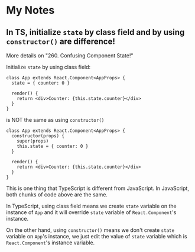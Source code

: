 # My Notes

## In TS, initialize `state` by class field and by using `constructor()` are difference!

More details on "260. Confusing Component State!"

Initialize `state` by using class field:

```tsx
class App extends React.Component<AppProps> {
  state = { counter: 0 }

  render() {
    return <div>Counter: {this.state.counter}</div>
  }
}
```

is NOT the same as using `constructor()`

```tsx
class App extends React.Component<AppProps> {
  constructor(props) {
    super(props)
    this.state = { counter: 0 }
  }

  render() {
    return <div>Counter: {this.state.counter}</div>
  }
}
```

This is one thing that TypeScript is different from JavaScript. In JavaScript, both chunks of code above are the same.

In TypeScript, using class field means we create `state` variable on the instance of `App` and it will override `state` variable of `React.Component`'s instance.

On the other hand, using `constructor()` means we don't create `state` variable on `App`'s instance, we just edit the value of `state` variable which is `React.Component`'s instance variable.
